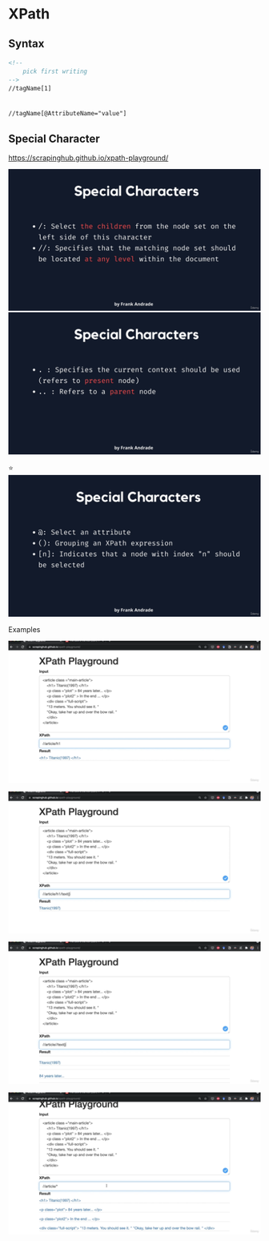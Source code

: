 # XPath 


## Syntax

```html
<!-- 
    pick first writing 
-->
//tagName[1]


//tagName[@AttributeName="value"]
```

## Special Character

https://scrapinghub.github.io/xpath-playground/


![alt text](image-4.png)
![alt text](image-8.png)

:star:
![alt text](image-10.png)

Examples

![alt text](image-5.png)

![alt text](image-7.png)

![alt text](image-6.png)

![alt text](image-9.png)


